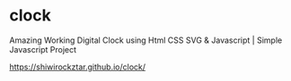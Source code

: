 # clock
Amazing Working Digital Clock using Html CSS SVG &amp; Javascript | Simple Javascript Project


https://shiwirockztar.github.io/clock/
